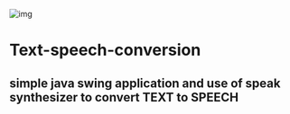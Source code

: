 
![img](https://img.shields.io/badge/Made%20By-DEBASISH%20SAHOO-red.svg)
# Text-speech-conversion
## simple java swing application and use of speak synthesizer to convert TEXT to SPEECH
